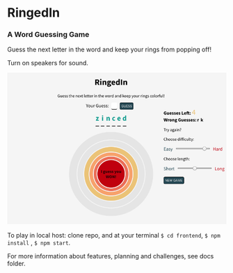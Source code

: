 # RingedIn
### A Word Guessing Game
Guess the next letter in the word and keep your rings from popping off!

Turn on speakers for sound.

![win_game](./docs/win-game.png)

To play in local host:
clone repo, and at your terminal `$ cd frontend`, `$ npm install` , `$ npm start`.

For more information about features, planning and challenges, see docs folder.
